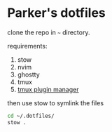 # Parker's dotfiles

clone the repo in `~` directory.

requirements:

1. stow
2. nvim
3. ghostty
4. tmux
5. [tmux plugin manager](https://github.com/tmux-plugins/tpm)

then use stow to symlink the files

```bash
cd ~/.dotfiles/
stow .
```
